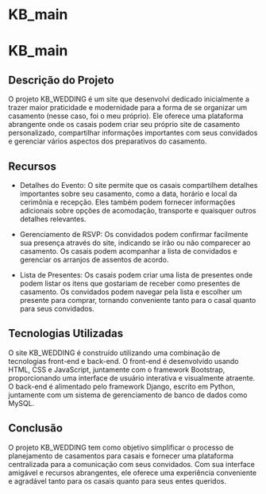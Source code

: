 # KB_main
# KB_main

## Descrição do Projeto

O projeto KB_WEDDING é um site que desenvolvi dedicado inicialmente a trazer maior praticidade e modernidade para a forma de se organizar um casamento (nesse caso, foi o meu próprio). Ele oferece uma plataforma abrangente onde os casais podem criar seu próprio site de casamento personalizado, compartilhar informações importantes com seus convidados e gerenciar vários aspectos dos preparativos do casamento.

## Recursos

- Detalhes do Evento: O site permite que os casais compartilhem detalhes importantes sobre seu casamento, como a data, horário e local da cerimônia e recepção. Eles também podem fornecer informações adicionais sobre opções de acomodação, transporte e quaisquer outros detalhes relevantes.

- Gerenciamento de RSVP: Os convidados podem confirmar facilmente sua presença através do site, indicando se irão ou não comparecer ao casamento. Os casais podem acompanhar a lista de convidados e gerenciar os arranjos de assentos de acordo.

- Lista de Presentes: Os casais podem criar uma lista de presentes onde podem listar os itens que gostariam de receber como presentes de casamento. Os convidados podem navegar pela lista e escolher um presente para comprar, tornando conveniente tanto para o casal quanto para seus convidados.

## Tecnologias Utilizadas

O site KB_WEDDING é construído utilizando uma combinação de tecnologias front-end e back-end. O front-end é desenvolvido usando HTML, CSS e JavaScript, juntamente com o framework Bootstrap, proporcionando uma interface de usuário interativa e visualmente atraente. O back-end é alimentado pelo framework Django, escrito em Python, juntamente com um sistema de gerenciamento de banco de dados como MySQL.

## Conclusão

O projeto KB_WEDDING tem como objetivo simplificar o processo de planejamento de casamentos para casais e fornecer uma plataforma centralizada para a comunicação com seus convidados. Com sua interface amigável e recursos abrangentes, ele oferece uma experiência conveniente e agradável tanto para os casais quanto para seus entes queridos.